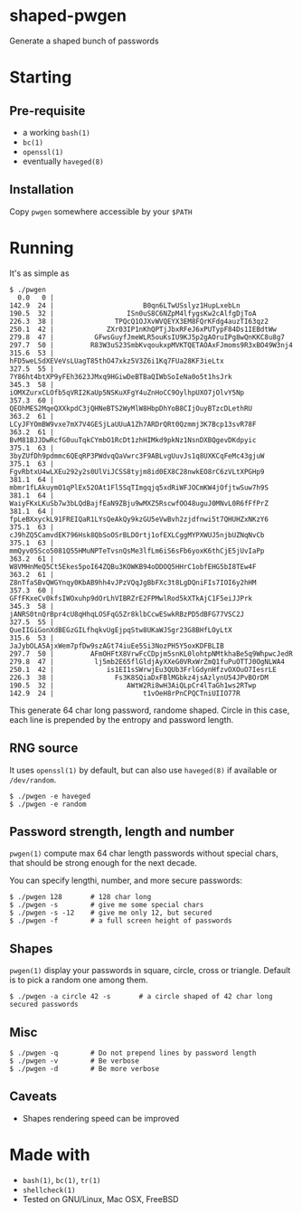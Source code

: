 
# shaped-pwgen

Generate a shaped bunch of passwords

# Starting

## Pre-requisite

- a working ```bash(1)```
- ```bc(1)```
- ```openssl(1)```
- eventually ```haveged(8)```

## Installation

Copy ```pwgen``` somewhere accessible by your ```$PATH```

# Running

It's as simple as

    $ ./pwgen
	  0.0   0 |
	142.9  24 |                      B0qn6LTwUSslyz1HupLxebLn
	190.5  32 |                  ISn0uS8C6NZpM4lfygsKw2cAlfgDjToA
	226.3  38 |               TPQcQ1OJXvWVQEYX3EM8FQrKFdg4auzTI63qz2
	250.1  42 |             ZXr03IP1nKhQPTjJbxRFeJ6xPUTypF84Ds1IEBdtWw
	279.8  47 |          GFwsGuyfJmeWLR5ouKsIU9KJ5p2gAOruIPg8wQnKKC8u8g7
	297.7  50 |         R83W3uS23SmbKvqoukxpMVKTQETAOAxFJmoms9R3xBO49W3nj4
	315.6  53 |       hFD5weLSdXEVeVsLUagT85thO47xkz5V3Z6i1Kq7FUa28KF3ieLtx
	327.5  55 |      7Y86ht4btXP9yFEh3623JMxq9HGiwDeBTBaQIWbSoIeNa0o5t1hsJrk
	345.3  58 |     iOMXZurxCLOfb5qVRI2KaUp5NSKuXFgY4uZnHoCC9OylhpUXO7jOlvY5Np
	357.3  60 |    QEOhMES2MqeQXXkpdC3jQHNeBTS2WyMlW8HbpDhYoB8CIjOuyBTzcDLethRU
	363.2  61 |   LCyJFYOmBW9vxe7mX7V4GESjLaUUuA1Zh7ARDrQRt0Qzmmj3K7Bcp13svR78F
	363.2  61 |   BvM81BJJDwRcfG0uuTqkCYmbO1RcDt1zhHIMkd9pkNz1NsnDXBQgevDKdpyic
	375.1  63 |  3byZUfDh9pdmmc6QEqRP3PWdvqQaVwrc3F9ABLvgUuvJs1q8UXKCqFeMc43gjuW
	375.1  63 |  FgvRbtxU4wLXEu292y2s0UlViJCSS8tyjm8id0EX8C28nwkEO8rC6zVLtXPGHp9
	381.1  64 |  mbmr1fLAkuymO1qPlEx52OAt1Fl5SqTImgqjq5xdRiWFJOCmKW4jOfjtwSuw7h9S
	381.1  64 |  WaiyFKxLKuSb7w3bLQdBajfEaN9ZBju9wMXZ5RscwfOO48uguJ0MNvL0R6fFfPrZ
	381.1  64 |  fpLeBXxyckL91FREIQaR1LYsQeAkQy9kzGU5eVwBvh2zjdfnwi5t7QHUHZxNKzY6
	375.1  63 |  cJ9hZQ5CamvdEK796Hsk8QbSoOSrBLDOrtj1ofEXLCggMYPXWUJ5njbUZNqNvCb
	375.1  63 |  mmQyv05Sco5081Q55HMuNPTeTvsnQsMe3lfLm6iS6sFb6yoxK6thCjE5jUvIaPp
	363.2  61 |   W8VMHnMeQ5Ct5Ekes5poI64ZQBu3KOWKB94oDDOQ5HHrC1obfEHG5bI8TEw4F
	363.2  61 |   Z8nTfaSBvQWGYnqy0KbAB9hh4vJPzVQqJgBbFXc3t8LgDQniFIs7IOI6y2hHM
	357.3  60 |    GFfFKxeCv0kfsIWOxuhp9dOrLhVIBRZrE2FPMwlRod5kXTkAjC1F5eiJJPrk
	345.3  58 |     jANRS0tnQrBpr4cU8qHhqLOSFqG5Zr8klbCcwESwkRBzPD5dBFG77VSC2J
	327.5  55 |      QueIIGiGonXdBEGzGILfhqkvUgEjpqStw8UKaWJSgr23G8BHfLOyLtX
	315.6  53 |       JaJybOLA5AjxWem7pfDw9szAGt74iuEe5Si3NozPH5Y5oxKDFBLIB
	297.7  50 |         AFmOHFtX8VrwFcCDpjm5snKL0lohtpNMtkhaBe5q9WhpwcJedR
	279.8  47 |          lj5mb2E65flGldjAyXXeG0VRxWrZmQ1fuPuOTTJ0OgNLWA4
	250.1  42 |             is1EI1sSWrwjEu3QUb3FrlGdynHfzvOXOuO7IesrLE
	226.3  38 |               Fs3K8SQiaDxFBlMGbkz4jsAzlynU54JPvBOrDM
	190.5  32 |                  AWtW2Ri8wH3AiQLpCr4lTaGh1ws2RTwp
	142.9  24 |                      t1vOeH8rPnCPQCTniUIIO77R

 This generate 64 char long password, randome shaped. Circle in this case, each line is prepended by the entropy and password length.


## RNG source

It uses ```openssl(1)``` by default, but can also use ```haveged(8)``` if available or ```/dev/random```.

 	$ ./pwgen -e haveged
	$ ./pwgen -e random

## Password strength, length and number

```pwgen(1)``` compute max 64 char length passwords without special chars, that should be strong enough for the next decade. 

You can specify lengthi, number, and more secure passwords:

	$ ./pwgen 128		# 128 char long
	$ ./pwgen -s		# give me some special chars
	$ ./pwgen -s -12	# give me only 12, but secured
	$ ./pwgen -f		# a full screen height of passwords

## Shapes

```pwgen(1)``` display your passwords in square, circle, cross or triangle. Default is to pick a random one among them.

	$ ./pwgen -a circle 42 -s		# a circle shaped of 42 char long secured passwords

## Misc

	$ ./pwgen -q		# Do not prepend lines by password length
	$ ./pwgen -v		# Be verbose
	$ ./pwgen -d		# Be more verbose

## Caveats

- Shapes rendering speed can be improved

# Made with

- ```bash(1)```, ```bc(1)```, ```tr(1)```
- ```shellcheck(1)```
- Tested on GNU/Linux, Mac OSX, FreeBSD
